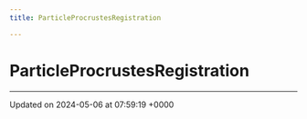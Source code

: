 ```yaml
---
title: ParticleProcrustesRegistration

---
```


# ParticleProcrustesRegistration





-------------------------------

Updated on 2024-05-06 at 07:59:19 +0000